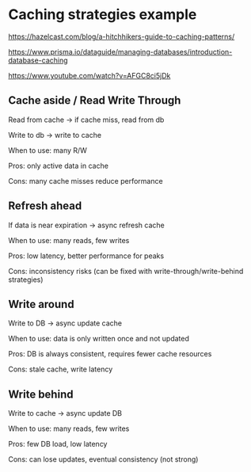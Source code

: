 # Caching strategies example

https://hazelcast.com/blog/a-hitchhikers-guide-to-caching-patterns/

https://www.prisma.io/dataguide/managing-databases/introduction-database-caching

https://www.youtube.com/watch?v=AFGC8ci5jDk

## Cache aside / Read Write Through

Read from cache -> if cache miss, read from db

Write to db -> write to cache

When to use: many R/W

Pros: only active data in cache

Cons: many cache misses reduce performance

## Refresh ahead

If data is near expiration -> async refresh cache

When to use: many reads, few writes

Pros: low latency, better performance for peaks

Cons: inconsistency risks (can be fixed with write-through/write-behind strategies)

## Write around

Write to DB -> async update cache

When to use: data is only written once and not updated

Pros: DB is always consistent, requires fewer cache resources

Cons: stale cache, write latency

## Write behind

Write to cache -> async update DB

When to use: many reads, few writes

Pros: few DB load, low latency

Cons: can lose updates, eventual consistency (not strong)
